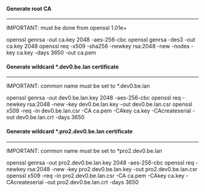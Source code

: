 #### Generate root CA
---

IMPORTANT: must be done from openssl 1.01e+

openssl genrsa -out ca.key 2048 -aes-256-cbc
openssl genrsa -des3 -out ca.key 2048
openssl req -x509 -sha256 -newkey rsa:2048 -new -nodes -key ca.key -days 3650 -out ca.pem

#### Generate wildcard *.dev0.be.lan certificate
---

IMPORTANT: common name must be set to *.dev0.be.lan

openssl genrsa -out dev0.be.lan.key 2048 -aes-256-cbc
openssl req -newkey rsa:2048 -new -key dev0.be.lan.key -out dev0.be.lan.csr
openssl x509 -req -in dev0.be.lan.csr -CA ca.pem -CAkey ca.key -CAcreateserial -out dev0.be.lan.crt -days 3650


#### Generate wildcard *.pro2.dev0.be.lan certificate
---

IMPORTANT: common name must be set to *pro2.dev0.be.lan

openssl genrsa -out pro2.dev0.be.lan.key 2048 -aes-256-cbc
openssl req -newkey rsa:2048 -new -key pro2.dev0.be.lan.key -out pro2.dev0.be.lan.csr
openssl x509 -req -in pro2.dev0.be.lan.csr -CA ca.pem -CAkey ca.key -CAcreateserial -out pro2.dev0.be.lan.crt -days 3650
